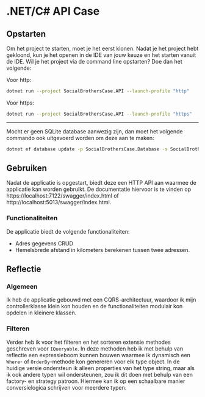 # .NET/C# API Case
## Opstarten
Om het project te starten, moet je het eerst klonen. Nadat je het project hebt gekloond, kun je het openen in de IDE van jouw keuze en het starten vanuit de IDE.
Wil je het project via de command line opstarten? Doe dan het volgende:

Voor http:
```bash 
dotnet run --project SocialBrothersCase.API --launch-profile "http"
```
Voor https:
```bash 
dotnet run --project SocialBrothersCase.API --launch-profile "https"
```

---
Mocht er geen SQLite database aanwezig zijn, dan moet het volgende commando ook uitgevoerd worden om deze aan te maken:
```bash 
dotnet ef database update -p SocialBrothersCase.Database -s SocialBrothersCase.API 
```

## Gebruiken

Nadat de applicatie is opgestart, biedt deze een HTTP API aan waarmee de applicatie kan worden gebruikt. De documentatie hiervoor is te vinden op https://localhost:7122/swagger/index.html of http://localhost:5013/swagger/index.html.

### Functionaliteiten
De applicatie biedt de volgende functionaliteiten:
- Adres gegevens CRUD
- Hemelsbrede afstand in kilometers berekenen tussen twee adressen.

## Reflectie
### Algemeen
Ik heb de applicatie gebouwd met een CQRS-architectuur, waardoor ik mijn controllerklasse klein kon houden en de functionaliteiten modulair kon opdelen in kleinere klassen.

### Filteren
Verder heb ik voor het filteren en het sorteren extensie methodes geschreven voor ```IQueryable```. 
In deze methoden heb ik met behulp van reflectie een expressieboom kunnen bouwen waarmee ik dynamisch een ```Where```- of ```OrderBy```-methode kon genereren voor elk type object. 
In de huidige versie ondersteun ik alleen properties van het type string, maar als ik ook andere typen wil ondersteunen, zou ik dit doen met behulp van een factory- en strategy patroon. 
Hiermee kan ik op een schaalbare manier conversielogica schrijven voor meerdere typen.
